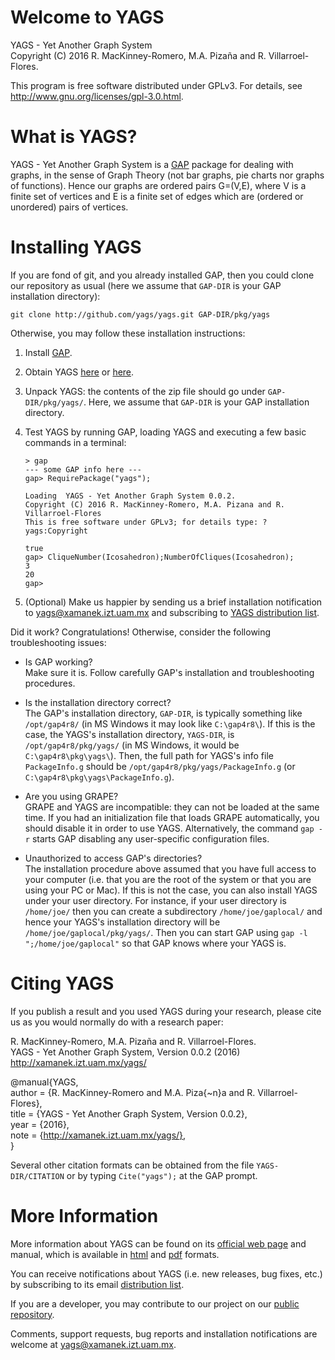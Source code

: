 # Welcome to YAGS

YAGS - Yet Another Graph System  
Copyright (C) 2016 R. MacKinney-Romero, M.A. Pizaña and R. Villarroel-Flores.

This program is free software distributed under GPLv3.  For details,
see http://www.gnu.org/licenses/gpl-3.0.html.

# What is YAGS?

YAGS - Yet Another Graph System is a [GAP](http://gap-system.org/)
package for dealing with graphs, in the sense of Graph Theory (not bar
graphs, pie charts nor graphs of functions).  Hence our graphs are
ordered pairs G=(V,E), where V is a finite set of vertices and E is a
finite set of edges which are (ordered or unordered) pairs of
vertices.

# Installing YAGS

If you are fond of git, and you already installed GAP, then you could
clone our repository as usual (here we assume that `GAP-DIR` is your GAP
installation directory):

    git clone http://github.com/yags/yags.git GAP-DIR/pkg/yags

Otherwise, you may follow these installation instructions:

  1. Install [GAP](http://www.gap-system.org/).

  2. Obtain YAGS [here](http://xamanek.izt.uam.mx/yags/yags-stable.zip)
     or [here](https://github.com/yags/yags/archive/v0.0.2.zip).

  3. Unpack YAGS: the contents of the zip file should go under
     `GAP-DIR/pkg/yags/`. Here, we assume that `GAP-DIR` is your GAP
     installation directory.

  4. Test YAGS by running GAP, loading YAGS and executing a few basic
     commands in a terminal:
    
         > gap
         --- some GAP info here ---
         gap> RequirePackage("yags");
         
         Loading  YAGS - Yet Another Graph System 0.0.2.
         Copyright (C) 2016 R. MacKinney-Romero, M.A. Pizana and R. Villarroel-Flores
         This is free software under GPLv3; for details type: ?yags:Copyright 
         
         true
         gap> CliqueNumber(Icosahedron);NumberOfCliques(Icosahedron);
         3
         20
         gap>

  5. (Optional) Make us happier by sending us a brief installation
  notification to yags@xamanek.izt.uam.mx and subscribing to
  [YAGS distribution list](http://xamanek.izt.uam.mx/yagsnews/).

Did it work? Congratulations! Otherwise, consider the following
troubleshooting issues:

  * Is GAP working?    
    Make sure it is. Follow carefully GAP's installation and
    troubleshooting procedures.
  
  * Is the installation directory correct?  
    The GAP's installation directory, `GAP-DIR`, is typically something
    like `/opt/gap4r8/` (in MS Windows it may look like `C:\gap4r8\`).  If
    this is the case, the YAGS's installation directory, `YAGS-DIR`, is
    `/opt/gap4r8/pkg/yags/` (in MS Windows, it would be
    `C:\gap4r8\pkg\yags\`).  Then, the full path for YAGS's info file
    `PackageInfo.g` should be `/opt/gap4r8/pkg/yags/PackageInfo.g` (or
    `C:\gap4r8\pkg\yags\PackageInfo.g`).

  * Are you using GRAPE?  
    GRAPE and YAGS are incompatible: they can not be loaded at the
    same time. If you had an initialization file that loads GRAPE
    automatically, you should disable it in order to use
    YAGS. Alternatively, the command `gap -r` starts GAP disabling any
    user-specific configuration files.

  * Unauthorized to access GAP's directories?  
    The installation procedure above assumed that you have full access
    to your computer (i.e. that you are the root of the system or that
    you are using your PC or Mac). If this is not the case, you can also
    install YAGS under your user directory. For instance, if your user
    directory is `/home/joe/` then you can create a subdirectory
    `/home/joe/gaplocal/` and hence your YAGS's installation directory
    will be `/home/joe/gaplocal/pkg/yags/`. Then you can start GAP using
    `gap -l ";/home/joe/gaplocal"` so that GAP knows where your YAGS is.

# Citing YAGS

If you publish a result and you used YAGS during your research, please
cite us as you would normally do with a research paper:

R. MacKinney-Romero, M.A. Pizaña and R. Villarroel-Flores.  
YAGS - Yet Another Graph System, Version 0.0.2 (2016)  
http://xamanek.izt.uam.mx/yags/

@manual{YAGS,  
  author = {R. MacKinney-Romero and M.A. Piza{\~n}a and R. Villarroel-Flores},  
  title = {YAGS - Yet Another Graph System, Version 0.0.2},  
  year = {2016},  
  note = {http://xamanek.izt.uam.mx/yags/},  
}

Several other citation formats can be obtained from the file
`YAGS-DIR/CITATION` or by typing `Cite("yags");` at the GAP prompt.

# More Information

More information about YAGS can be found on its [official web
page](http://xamanek.izt.uam.mx/yags/) and manual, which is available
in [html](http://xamanek.izt.uam.mx/yags/doc-stable/chap0.html) and
[pdf](http://xamanek.izt.uam.mx/yags/yags-manual-stable.pdf) formats.

You can receive notifications about YAGS (i.e. new releases, bug
fixes, etc.) by subscribing to its email [distribution
list](http://xamanek.izt.uam.mx/yagsnews/).

If you are a developer, you may contribute to our project on our
[public repository](https://github.com/yags/yags/).

Comments, support requests, bug reports and installation notifications
are welcome at yags@xamanek.izt.uam.mx.
